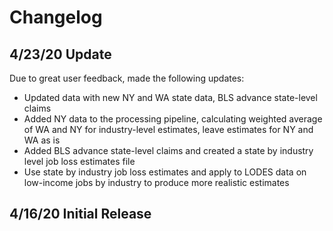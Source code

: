 # Changelog

## 4/23/20 Update

Due to great user feedback, made the following updates:

- Updated data with new NY and WA state data, BLS advance state-level claims
- Added NY data to the processing pipeline, calculating weighted average of WA and NY for industry-level estimates, leave estimates for NY and WA as is
- Added BLS advance state-level claims and created a state by industry level job loss estimates file
- Use state by industry job loss estimates and apply to LODES data on low-income jobs by industry to produce more realistic estimates

## 4/16/20 Initial Release